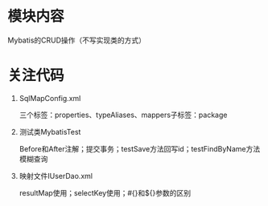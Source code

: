 # 模块内容

Mybatis的CRUD操作（不写实现类的方式）

# 关注代码 

1. SqlMapConfig.xml

    三个标签：properties、typeAliases、mappers子标签：package

2. 测试类MybatisTest

    Before和After注解；提交事务；testSave方法回写id；testFindByName方法模糊查询
    
3. 映射文件IUserDao.xml
    
    resultMap使用；selectKey使用；#{}和${}参数的区别